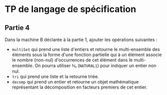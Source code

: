 TP de langage de spécification
==============================

Partie 4
--------

Dans la machine B déclarée à la partie 1, ajouter les opérations suivantes :

- `multiSet` qui prend une liste d'entiers et retourne le multi-ensemble des éléments sous la forme d'une fonction partielle qui à un élément associe le nombre (non-nul) d'occurrences de cet élément dans le multi-ensemble. On pourra utiliser *ℕ₁* (`NATURAL1`) pour indiquer un entier non nul.
- `tri` qui prend une liste et la retourne triée.
- `decomp` qui prend un entier et retourne un objet mathématique représentant la décomposition en facteurs premiers de cet entier.

